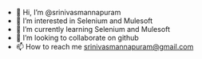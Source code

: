 - 👋 Hi, I’m @srinivasmannapuram
- 👀 I’m interested in Selenium and Mulesoft
- 🌱 I’m currently learning Selenium and Mulesoft
- 💞️ I’m looking to collaborate on github
- 📫 How to reach me srinivasmannapuram@gmail.com

<!---
srinivasmannapuram/srinivasmannapuram is a ✨ special ✨ repository because its `README.md` (this file) appears on your GitHub profile.
You can click the Preview link to take a look at your changes.
--->
